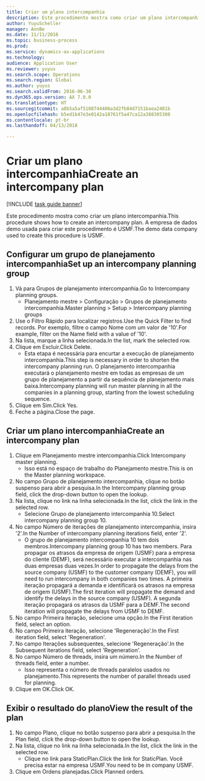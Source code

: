 ```yaml
--- 
title: Criar um plano intercompanhia
description: Este procedimento mostra como criar um plano intercompanhia.
author: YuyuScheller
manager: AnnBe
ms.date: 11/11/2016
ms.topic: business-process
ms.prod: 
ms.service: dynamics-ax-applications
ms.technology: 
audience: Application User
ms.reviewer: yuyus
ms.search.scope: Operations
ms.search.region: Global
ms.author: yuyus
ms.search.validFrom: 2016-06-30
ms.dyn365.ops.version: AX 7.0.0
ms.translationtype: HT
ms.sourcegitcommit: a8b5a5af5108744406a3d2fb84d7151baea2481b
ms.openlocfilehash: b5ed1b47e3e0142a18761f5a47ca12a388305308
ms.contentlocale: pt-br
ms.lasthandoff: 04/13/2018

---
```

# <a name="create-an-intercompany-plan"></a><span data-ttu-id="cf6f2-103">Criar um plano intercompanhia</span><span class="sxs-lookup"><span data-stu-id="cf6f2-103">Create an intercompany plan</span></span>

[!INCLUDE [task guide banner](../../includes/task-guide-banner.md)]

<span data-ttu-id="cf6f2-104">Este procedimento mostra como criar um plano intercompanhia.</span><span class="sxs-lookup"><span data-stu-id="cf6f2-104">This procedure shows how to create an intercompany plan.</span></span> <span data-ttu-id="cf6f2-105">A empresa de dados demo usada para criar este procedimento é USMF.</span><span class="sxs-lookup"><span data-stu-id="cf6f2-105">The demo data company used to create this procedure is USMF.</span></span>


## <a name="set-up-an-intercompany-planning-group"></a><span data-ttu-id="cf6f2-106">Configurar um grupo de planejamento intercompanhia</span><span class="sxs-lookup"><span data-stu-id="cf6f2-106">Set up an intercompany planning group</span></span> 
1. <span data-ttu-id="cf6f2-107">Vá para Grupos de planejamento intercompanhia.</span><span class="sxs-lookup"><span data-stu-id="cf6f2-107">Go to Intercompany planning groups.</span></span>
    * <span data-ttu-id="cf6f2-108">Planejamento mestre > Configuração > Grupos de planejamento intercompanhia.</span><span class="sxs-lookup"><span data-stu-id="cf6f2-108">Master planning > Setup > Intercompany planning groups</span></span>  
2. <span data-ttu-id="cf6f2-109">Use o Filtro Rápido para localizar registros.</span><span class="sxs-lookup"><span data-stu-id="cf6f2-109">Use the Quick Filter to find records.</span></span> <span data-ttu-id="cf6f2-110">Por exemplo, filtre o campo Nome com um valor de '10'.</span><span class="sxs-lookup"><span data-stu-id="cf6f2-110">For example, filter on the Name field with a value of '10'.</span></span>
3. <span data-ttu-id="cf6f2-111">Na lista, marque a linha selecionada.</span><span class="sxs-lookup"><span data-stu-id="cf6f2-111">In the list, mark the selected row.</span></span>
4. <span data-ttu-id="cf6f2-112">Clique em Excluir.</span><span class="sxs-lookup"><span data-stu-id="cf6f2-112">Click Delete.</span></span>
    * <span data-ttu-id="cf6f2-113">Esta etapa é necessária para encurtar a execução de planejamento intercompanhia.</span><span class="sxs-lookup"><span data-stu-id="cf6f2-113">This step is necessary in order to shorten the intercompany planning run.</span></span>   <span data-ttu-id="cf6f2-114">O planejamento intercompanhia executará o planejamento mestre em todas as empresas de um grupo de planejamento a partir da sequência de planejamento mais baixa.</span><span class="sxs-lookup"><span data-stu-id="cf6f2-114">Intercompany planning will run master planning in all the companies in a planning group, starting from the lowest scheduling sequence.</span></span>  
5. <span data-ttu-id="cf6f2-115">Clique em Sim.</span><span class="sxs-lookup"><span data-stu-id="cf6f2-115">Click Yes.</span></span>
6. <span data-ttu-id="cf6f2-116">Feche a página.</span><span class="sxs-lookup"><span data-stu-id="cf6f2-116">Close the page.</span></span>

## <a name="create-an-intercompany-plan"></a><span data-ttu-id="cf6f2-117">Criar um plano intercompanhia</span><span class="sxs-lookup"><span data-stu-id="cf6f2-117">Create an intercompany plan</span></span>
1. <span data-ttu-id="cf6f2-118">Clique em Planejamento mestre intercompanhia.</span><span class="sxs-lookup"><span data-stu-id="cf6f2-118">Click Intercompany master planning.</span></span>
    * <span data-ttu-id="cf6f2-119">Isso está no espaço de trabalho do Planejamento mestre.</span><span class="sxs-lookup"><span data-stu-id="cf6f2-119">This is on the Master planning workspace.</span></span>  
2. <span data-ttu-id="cf6f2-120">No campo Grupo de planejamento intercompanhia, clique no botão suspenso para abrir a pesquisa.</span><span class="sxs-lookup"><span data-stu-id="cf6f2-120">In the Intercompany planning group field, click the drop-down button to open the lookup.</span></span>
3. <span data-ttu-id="cf6f2-121">Na lista, clique no link na linha selecionada.</span><span class="sxs-lookup"><span data-stu-id="cf6f2-121">In the list, click the link in the selected row.</span></span>
    * <span data-ttu-id="cf6f2-122">Selecione Grupo de planejamento intercompanhia 10.</span><span class="sxs-lookup"><span data-stu-id="cf6f2-122">Select intercompany planning group 10.</span></span>  
4. <span data-ttu-id="cf6f2-123">No campo Número de iterações de planejamento intercompanhia, insira '2'.</span><span class="sxs-lookup"><span data-stu-id="cf6f2-123">In the Number of intercompany planning iterations field, enter '2'.</span></span>
    * <span data-ttu-id="cf6f2-124">O grupo de planejamento intercompanhia 10 tem dois membros.</span><span class="sxs-lookup"><span data-stu-id="cf6f2-124">Intercompany planning group 10 has two members.</span></span> <span data-ttu-id="cf6f2-125">Para propagar os atrasos da empresa de origem (USMF) para a empresa do cliente (DEMF), será necessário executar a intercompanhia nas duas empresas duas vezes.</span><span class="sxs-lookup"><span data-stu-id="cf6f2-125">In order to propagate the delays from the source company (USMF) to the customer company (DEMF), you will need to run intercompany in both companies two times.</span></span> <span data-ttu-id="cf6f2-126">A primeira iteração propagará a demanda e identificará os atrasos na empresa de origem (USMF).</span><span class="sxs-lookup"><span data-stu-id="cf6f2-126">The first iteration will propagate the demand and identify the delays in the source company (USMF).</span></span> <span data-ttu-id="cf6f2-127">A segunda iteração propagará os atrasos da USMF para a DEMF.</span><span class="sxs-lookup"><span data-stu-id="cf6f2-127">The second iteration will propagate the delays from USMF to DEMF.</span></span>  
5. <span data-ttu-id="cf6f2-128">No campo Primeira iteração, selecione uma opção.</span><span class="sxs-lookup"><span data-stu-id="cf6f2-128">In the First iteration field, select an option.</span></span>
6. <span data-ttu-id="cf6f2-129">No campo Primeira iteração, selecione 'Regeneração'.</span><span class="sxs-lookup"><span data-stu-id="cf6f2-129">In the First iteration field, select 'Regeneration'.</span></span>
7. <span data-ttu-id="cf6f2-130">No campo Iterações subsequentes, selecione 'Regeneração'.</span><span class="sxs-lookup"><span data-stu-id="cf6f2-130">In the Subsequent iterations field, select 'Regeneration'.</span></span>
8. <span data-ttu-id="cf6f2-131">No campo Número de threads, insira um número.</span><span class="sxs-lookup"><span data-stu-id="cf6f2-131">In the Number of threads field, enter a number.</span></span>
    * <span data-ttu-id="cf6f2-132">Isso representa o número de threads paralelos usados no planejamento.</span><span class="sxs-lookup"><span data-stu-id="cf6f2-132">This represents the number of parallel threads used for planning.</span></span>  
9. <span data-ttu-id="cf6f2-133">Clique em OK.</span><span class="sxs-lookup"><span data-stu-id="cf6f2-133">Click OK.</span></span>

## <a name="view-the-result-of-the-plan"></a><span data-ttu-id="cf6f2-134">Exibir o resultado do plano</span><span class="sxs-lookup"><span data-stu-id="cf6f2-134">View the result of the plan</span></span>
1. <span data-ttu-id="cf6f2-135">No campo Plano, clique no botão suspenso para abrir a pesquisa.</span><span class="sxs-lookup"><span data-stu-id="cf6f2-135">In the Plan field, click the drop-down button to open the lookup.</span></span>
2. <span data-ttu-id="cf6f2-136">Na lista, clique no link na linha selecionada.</span><span class="sxs-lookup"><span data-stu-id="cf6f2-136">In the list, click the link in the selected row.</span></span>
    * <span data-ttu-id="cf6f2-137">Clique no link para StaticPlan.</span><span class="sxs-lookup"><span data-stu-id="cf6f2-137">Click the link for StaticPlan.</span></span> <span data-ttu-id="cf6f2-138">Você precisa estar na empresa USMF.</span><span class="sxs-lookup"><span data-stu-id="cf6f2-138">You need to be in company USMF.</span></span>  
3. <span data-ttu-id="cf6f2-139">Clique em Ordens planejadas.</span><span class="sxs-lookup"><span data-stu-id="cf6f2-139">Click Planned orders.</span></span>


